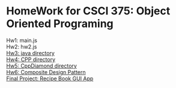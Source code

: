 HomeWork for CSCI 375: Object Oriented Programing
======
Hw1: main.js <br />
Hw2: hw2.js <br />
[Hw3: java directory](https://github.com/rSterling319/CSCI375/tree/master/java) <br />
[Hw4: CPP directory](https://github.com/rSterling319/CSCI375/tree/master/CPP) <br />
[Hw5: CppDiamond directory](https://github.com/rSterling319/CSCI375/tree/master/CppDiamond) <br />
[Hw6: Composite Design Pattern](https://github.com/rSterling319/CSCI375/tree/master/Composite) <br />
[Final Project: Recipe Book GUI App](https://github.com/rSterling319/CSCI375/tree/master/Recipe_Book)<br/>
